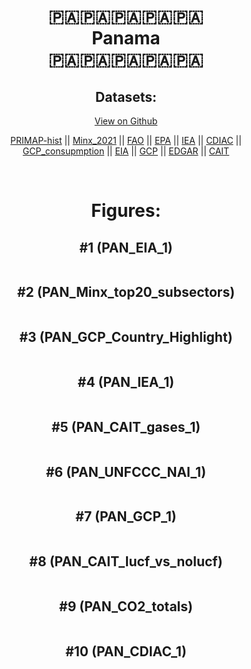 
<center>
<h1 align="center">
🇵🇦🇵🇦🇵🇦🇵🇦🇵🇦
<br>
Panama
<br>
🇵🇦🇵🇦🇵🇦🇵🇦🇵🇦
</h1>
<h2>Datasets:</h2>
<p><a href="https://github.com/dquintani/GreenhouseData/tree/master/country_data/PAN_Panama/data">View on Github</a>
<br></p><p><a href="data/PAN_PRIMAP-hist.csv">PRIMAP-hist</a> || <a href="data/PAN_Minx_2021.csv">Minx_2021</a> || <a href="data/PAN_FAO.csv">FAO</a> || <a href="data/PAN_EPA.csv">EPA</a> || <a href="data/PAN_IEA.csv">IEA</a> || <a href="data/PAN_CDIAC.csv">CDIAC</a> || <a href="data/PAN_GCP_consupmption.csv">GCP_consupmption</a> || <a href="data/PAN_EIA.csv">EIA</a> || <a href="data/PAN_GCP.csv">GCP</a> || <a href="data/PAN_EDGAR.csv">EDGAR</a> || <a href="data/PAN_CAIT.csv">CAIT</a></p><p><br></p>
<h1>Figures:</h1><h2>#1 (PAN_EIA_1)</h2>
<p><img alt="" src="figures/PAN_EIA_1.png" /></p><h2>#2 (PAN_Minx_top20_subsectors)</h2>
<p><img alt="" src="figures/PAN_Minx_top20_subsectors.png" /></p><h2>#3 (PAN_GCP_Country_Highlight)</h2>
<p><img alt="" src="figures/PAN_GCP_Country_Highlight.png" /></p><h2>#4 (PAN_IEA_1)</h2>
<p><img alt="" src="figures/PAN_IEA_1.png" /></p><h2>#5 (PAN_CAIT_gases_1)</h2>
<p><img alt="" src="figures/PAN_CAIT_gases_1.png" /></p><h2>#6 (PAN_UNFCCC_NAI_1)</h2>
<p><img alt="" src="figures/PAN_UNFCCC_NAI_1.png" /></p><h2>#7 (PAN_GCP_1)</h2>
<p><img alt="" src="figures/PAN_GCP_1.png" /></p><h2>#8 (PAN_CAIT_lucf_vs_nolucf)</h2>
<p><img alt="" src="figures/PAN_CAIT_lucf_vs_nolucf.png" /></p><h2>#9 (PAN_CO2_totals)</h2>
<p><img alt="" src="figures/PAN_CO2_totals.png" /></p><h2>#10 (PAN_CDIAC_1)</h2>
<p><img alt="" src="figures/PAN_CDIAC_1.png" /></p>